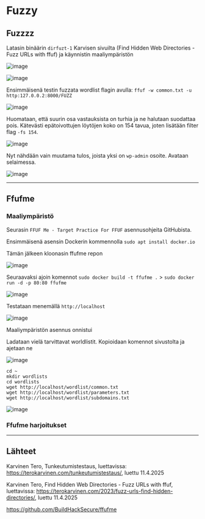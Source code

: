 # Fuzzy

## Fuzzzz

Latasin binäärin `dirfuzt-1` Karvisen sivuilta (Find Hidden Web Directories - Fuzz URLs with ffuf) ja käynnistin maaliympäristön

![image](https://github.com/user-attachments/assets/5ebeb73d-43bd-4aae-9fe9-9619ffd19561)

![image](https://github.com/user-attachments/assets/be81ff22-428f-4fe5-981e-b8c6357f35c2)

Ensimmäisenä testin fuzzata wordlist flagin avulla: ```ffuf -w common.txt -u http:127.0.0.2:8000/FUZZ```

![image](https://github.com/user-attachments/assets/9ef96558-ca61-4f10-9c47-8019afed5b80)

Huomataan, että suurin osa vastauksista on turhia ja ne halutaan suodattaa pois. Kätevästi epätoivottujen löytöjen koko on 154 tavua, joten lisätään filter flag `-fs 154`.

![image](https://github.com/user-attachments/assets/e458ae2a-b56b-4f32-841d-bf74f8109f0d)

Nyt nähdään vain muutama tulos, joista yksi on `wp-admin` osoite. Avataan selaimessa. 

![image](https://github.com/user-attachments/assets/17d5b746-eb84-4e3e-8e81-8b1d287a806e)

---

## Ffufme

### Maaliympäristö

Seurasin `FFUF Me - Target Practice For FFUF` asennusohjeita GitHubista. 

Ensimmäisenä asensin Dockerin kommennolla `sudo apt install docker.io`

Tämän jälkeen kloonasin ffufme repon

![image](https://github.com/user-attachments/assets/289f8eff-7c78-4784-ade7-267e4a988380)

Seuraavaksi ajoin komennot `sudo docker build -t ffufme .` > `sudo docker run -d -p 80:80 ffufme`

![image](https://github.com/user-attachments/assets/7e1d1b66-3c17-4fbc-9265-9f0dd479cf9b)

Testataan menemällä `http://localhost`

![image](https://github.com/user-attachments/assets/e3cd9027-f99d-40bd-80ad-12a50319493d)

Maaliympäristön asennus onnistui

Ladataan vielä tarvittavat worldlistit. Kopioidaan komennot sivustolta ja ajetaan ne

![image](https://github.com/user-attachments/assets/ef21c74e-9bdd-4ff6-8ace-f05bb5452b75)

```
cd ~
mkdir wordlists
cd wordlists
wget http://localhost/wordlist/common.txt
wget http://localhost/wordlist/parameters.txt
wget http://localhost/wordlist/subdomains.txt
```

![image](https://github.com/user-attachments/assets/52dd68ee-ad9c-4ea2-9e69-1436e9ab3ae5)

### Ffufme harjoitukset

---

## Lähteet

Karvinen Tero, Tunkeutumistestaus, luettavissa: https://terokarvinen.com/tunkeutumistestaus/, luettu 11.4.2025

Karvinen Tero, Find Hidden Web Directories - Fuzz URLs with ffuf, luettavissa: https://terokarvinen.com/2023/fuzz-urls-find-hidden-directories/, luettu 11.4.2025

https://github.com/BuildHackSecure/ffufme
